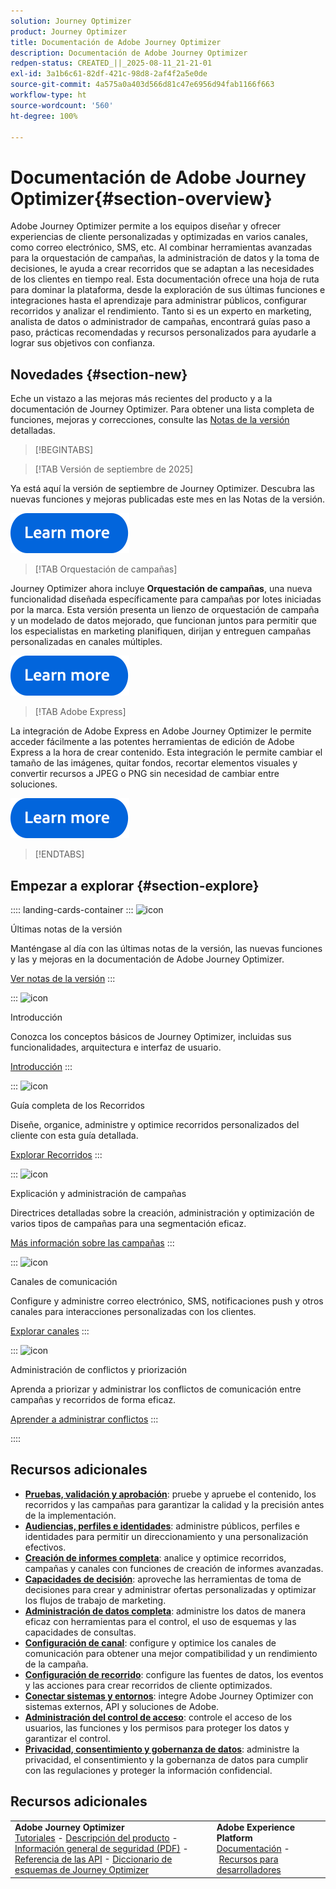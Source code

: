 ```yaml
---
solution: Journey Optimizer
product: Journey Optimizer
title: Documentación de Adobe Journey Optimizer
description: Documentación de Adobe Journey Optimizer
redpen-status: CREATED_||_2025-08-11_21-21-01
exl-id: 3a1b6c61-82df-421c-98d8-2af4f2a5e0de
source-git-commit: 4a575a0a403d566d81c47e6956d94fab1166f663
workflow-type: ht
source-wordcount: '560'
ht-degree: 100%

---
```


# Documentación de Adobe Journey Optimizer{#section-overview}

Adobe Journey Optimizer permite a los equipos diseñar y ofrecer experiencias de cliente personalizadas y optimizadas en varios canales, como correo electrónico, SMS, etc. Al combinar herramientas avanzadas para la orquestación de campañas, la administración de datos y la toma de decisiones, le ayuda a crear recorridos que se adaptan a las necesidades de los clientes en tiempo real. Esta documentación ofrece una hoja de ruta para dominar la plataforma, desde la exploración de sus últimas funciones e integraciones hasta el aprendizaje para administrar públicos, configurar recorridos y analizar el rendimiento. Tanto si es un experto en marketing, analista de datos o administrador de campañas, encontrará guías paso a paso, prácticas recomendadas y recursos personalizados para ayudarle a lograr sus objetivos con confianza.

## Novedades {#section-new}

Eche un vistazo a las mejoras más recientes del producto y a la documentación de Journey Optimizer. Para obtener una lista completa de funciones, mejoras y correcciones, consulte las [Notas de la versión](using/rn/release-notes.md) detalladas.

>[!BEGINTABS]

>[!TAB Versión de septiembre de 2025]

Ya está aquí la versión de septiembre de Journey Optimizer. Descubra las nuevas funciones y mejoras publicadas este mes en las Notas de la versión.

[![Más información](using/assets/do-not-localize/learn-more-button.svg)](using/rn/release-notes.md)


>[!TAB Orquestación de campañas]

Journey Optimizer ahora incluye **Orquestación de campañas**, una nueva funcionalidad diseñada específicamente para campañas por lotes iniciadas por la marca. Esta versión presenta un lienzo de orquestación de campaña y un modelado de datos mejorado, que funcionan juntos para permitir que los especialistas en marketing planifiquen, dirijan y entreguen campañas personalizadas en canales múltiples.

[![Más información](using/assets/do-not-localize/learn-more-button.svg)](using/orchestrated/gs-orchestrated-campaigns.md)

>[!TAB Adobe Express]

La integración de Adobe Express en Adobe Journey Optimizer le permite acceder fácilmente a las potentes herramientas de edición de Adobe Express a la hora de crear contenido. Esta integración le permite cambiar el tamaño de las imágenes, quitar fondos, recortar elementos visuales y convertir recursos a JPEG o PNG sin necesidad de cambiar entre soluciones.

[![Más información](using/assets/do-not-localize/learn-more-button.svg)](using/integrations/express.md)


>[!ENDTABS]


## Empezar a explorar {#section-explore}

:::: landing-cards-container
:::
![icon](https://cdn.experienceleague.adobe.com/icons/list-check.svg?lang=es)

Últimas notas de la versión

Manténgase al día con las últimas notas de la versión, las nuevas funciones y las y mejoras en la documentación de Adobe Journey Optimizer.

[Ver notas de la versión](using/rn/release-notes.md)
:::

:::
![icon](https://cdn.experienceleague.adobe.com/icons/circle-play.svg?lang=es)

Introducción

Conozca los conceptos básicos de Journey Optimizer, incluidas sus funcionalidades, arquitectura e interfaz de usuario.

[Introducción](./rp_landing_pages/get-started-landing-page.md)
:::

:::
![icon](https://cdn.experienceleague.adobe.com/icons/code-branch.svg?lang=es)

Guía completa de los Recorridos

Diseñe, organice, administre y optimice recorridos personalizados del cliente con esta guía detallada.

[Explorar Recorridos](./rp_landing_pages/orchestrate-journeys-landing-page.md)
:::

:::
![icon](https://cdn.experienceleague.adobe.com/icons/bullhorn.svg?lang=es)

Explicación y administración de campañas

Directrices detalladas sobre la creación, administración y optimización de varios tipos de campañas para una segmentación eficaz.

[Más información sobre las campañas](./rp_landing_pages/campaigns-landing-page.md)
:::

:::
![icon](https://cdn.experienceleague.adobe.com/icons/envelope.svg?lang=es)

Canales de comunicación

Configure y administre correo electrónico, SMS, notificaciones push y otros canales para interacciones personalizadas con los clientes.

[Explorar canales](./using/channels/gs-channels.md)
:::

:::
![icon](https://cdn.experienceleague.adobe.com/icons/scale-balanced.svg?lang=es)

Administración de conflictos y priorización

Aprenda a priorizar y administrar los conflictos de comunicación entre campañas y recorridos de forma eficaz.

[Aprender a administrar conflictos](./rp_landing_pages/conflict-prioritization-landing-page.md)
:::

::::


## Recursos adicionales

- **[Pruebas, validación y aprobación](./rp_landing_pages/test-landing-page.md)**: pruebe y apruebe el contenido, los recorridos y las campañas para garantizar la calidad y la precisión antes de la implementación.
- **[Audiencias, perfiles e identidades](./rp_landing_pages/audiences-profiles-identities-landing-page.md)**: administre públicos, perfiles e identidades para permitir un direccionamiento y una personalización efectivos.
- **[Creación de informes completa](./rp_landing_pages/reporting-landing-page.md)**: analice y optimice recorridos, campañas y canales con funciones de creación de informes avanzadas.
- **[Capacidades de decisión](./rp_landing_pages/decisioning-landing-page.md)**: aproveche las herramientas de toma de decisiones para crear y administrar ofertas personalizadas y optimizar los flujos de trabajo de marketing.
- **[Administración de datos completa](./rp_landing_pages/data-management-landing-page.md)**: administre los datos de manera eficaz con herramientas para el control, el uso de esquemas y las capacidades de consultas.
- **[Configuración de canal](./rp_landing_pages/configuration-landing-page.md)**: configure y optimice los canales de comunicación para obtener una mejor compatibilidad y un rendimiento de la campaña.
- **[Configuración de recorrido](./rp_landing_pages/configure-journeys-landing-page.md)**: configure las fuentes de datos, los eventos y las acciones para crear recorridos de cliente optimizados.
- **[Conectar sistemas y entornos](./rp_landing_pages/connect-systems-landing-page.md)**: integre Adobe Journey Optimizer con sistemas externos, API y soluciones de Adobe.
- **[Administración del control de acceso](./rp_landing_pages/access-control-landing-page.md)**: controle el acceso de los usuarios, las funciones y los permisos para proteger los datos y garantizar el control.
- **[Privacidad, consentimiento y gobernanza de datos](./rp_landing_pages/privacy-landing-page.md)**: administre la privacidad, el consentimiento y la gobernanza de datos para cumplir con las regulaciones y proteger la información confidencial.

## Recursos adicionales

<table style="table-layout:fixed"><tr style="border: 0;">
<td><strong>Adobe Journey Optimizer</strong><br/>
<a href="https://experienceleague.adobe.com/docs/journey-optimizer-learn/tutorials/overview.html?lang=es" target="_blank">Tutoriales</a> - <a href="https://helpx.adobe.com/es/legal/product-descriptions/adobe-journey-optimizer.html" target="_blank">Descripción del producto</a> - <a href="https://www.adobe.com/content/dam/cc/en/security/pdfs/AJO_SecurityOverview.pdf" target="_blank">Información general de seguridad (PDF)</a> - <a href="https://developer.adobe.com/journey-optimizer-apis/" target="_blank">Referencia de las API</a> - <a href="https://experienceleague.adobe.com/tools/ajo-schemas/schema-dictionary.html?lang=es" target="_blank">Diccionario de esquemas de Journey Optimizer</a>

</td>
<td><strong>Adobe Experience Platform</strong><br/>
<a href="https://experienceleague.adobe.com/docs/experience-platform/landing/home.html?lang=es" target="_blank">Documentación</a> - <a href="https://www.adobe.com/es/experience-platform/documentation-and-developer-resources.html" target="_blank">Recursos para desarrolladores</a>
</td>
</tr></table>

<!--table style="table-layout:auto"><tr style="border: 0;"><td><img src="using/assets/do-not-localize/newsletter.png"></td><td>
<b>Stay informed and elevate your Adobe Journey Optimizer experience!</b><br/>Sign up for our quarterly newsletter. Gain exclusive access to the latest product updates, captivating stories, real-world use cases, valuable tips, and more – all delivered directly to your inbox every quarter. <a href="https://www.adobe.com/subscription/Adobe_Journey_Optimizer_NL.html">Sign up today!</a></td></tr></table-->
